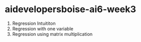 # aidevelopersboise-ai6-week3
1. Regression Intuititon
2. Regression with one variable
3. Regression using matrix multiplication